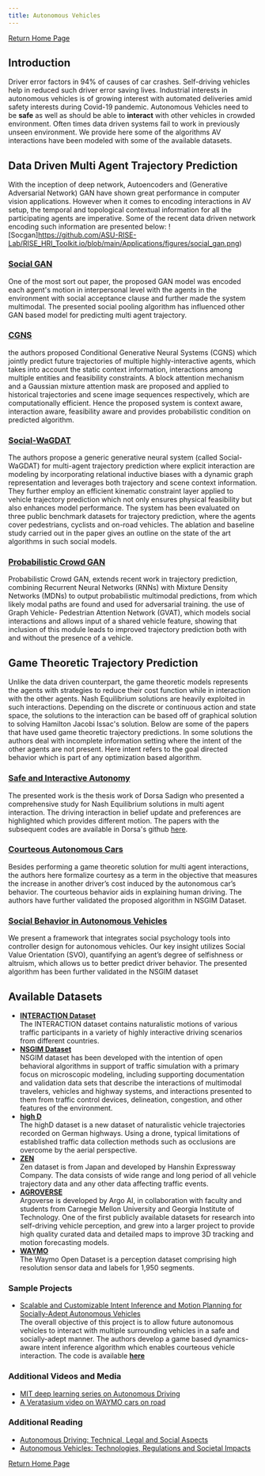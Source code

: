 ```yaml
---
title: Autonomous Vehicles
---
```


[Return Home Page](../index.md)
## Introduction
Driver error factors in 94% of causes of car crashes. Self-driving vehicles help in reduced such driver error saving lives. 
Industrial interests in autonomous vehicles is of growing interest with automated deliveries amid safety interests during Covid-19 pandemic.
Autonomous Vehicles need to be **safe** as well as should be able to **interact** with other vehicles in crowded environment.
Often times data driven systems fail to work in previously unseen environment. 
We provide here some of the algorithms AV interactions have been modeled with some of the available datasets.

## Data Driven Multi Agent Trajectory Prediction
With the inception of deep network, Autoencoders and (Generative Adversarial Network) GAN have shown great performance in computer vision applications. 
However when it comes to encoding interactions in AV setup, the temporal and topological contextual information for all the participating agents are imperative.
Some of the recent data driven network encoding such information are presented below:
![Socgan]https://github.com/ASU-RISE-Lab/RISE_HRI_Toolkit.io/blob/main/Applications/figures/social_gan.png)
### [Social GAN](https://openaccess.thecvf.com/content_cvpr_2018/html/Gupta_Social_GAN_Socially_CVPR_2018_paper.html)
One of the most sort out paper, the proposed GAN model was encoded each agent's motion in interpersonal level with the agents in the environment with social acceptance clause and further made the system multimodal.
The presented social pooling algorithm has influenced other GAN based model for predicting multi agent trajectory.

### [CGNS](https://ieeexplore.ieee.org/abstract/document/8967822)
the authors proposed Conditional Generative Neural Systems (CGNS) which jointly predict future trajectories of multiple highly-interactive agents, which takes into account the static context information, interactions among multiple entities and feasibility constraints.
A block attention mechanism and a Gaussian mixture attention mask are proposed and applied to historical trajectories and scene image sequences respectively, which are computationally efficient.
Hence the proposed system is context aware, interaction aware, feasibility aware and provides probabilistic condition on predicted algorithm. 

### [Social-WaGDAT](https://arxiv.org/abs/2002.06241)
The authors propose a generic generative neural system (called Social-WaGDAT) for multi-agent trajectory prediction where explicit interaction are modeling by incorporating relational inductive biases with a dynamic graph representation and leverages both trajectory and scene context information. 
They further employ an efficient kinematic constraint layer applied to vehicle trajectory prediction which not only ensures physical feasibility but also enhances model performance. 
The system has been evaluated on three public benchmark datasets for trajectory prediction, where the agents cover pedestrians, cyclists and on-road vehicles. 
The ablation and baseline study carried out in the paper gives an outline on the state of the art algorithms in such social models.

### [Probabilistic Crowd GAN](https://ieeexplore.ieee.org/abstract/document/9123560)
Probabilistic Crowd GAN, extends recent work in trajectory prediction, combining Recurrent Neural Networks (RNNs) with Mixture Density Networks (MDNs) to output probabilistic multimodal predictions, from which likely modal paths are found and used for adversarial training.
the use of Graph Vehicle- Pedestrian Attention Network (GVAT), which models social interactions and allows input of a shared vehicle feature, showing that inclusion of this module leads to improved trajectory prediction both with and without the presence of a vehicle.


## Game Theoretic Trajectory Prediction
Unlike the data driven counterpart, the game theoretic models represents the agents with strategies to reduce their cost function while in interaction with the other agents.
Nash Equilibrium solutions are heavily exploited in such interactions. Depending on the discrete or continuous action and state space, the solutions to the interaction can be based off of graphical solution to solving Hamilton Jacobi Issac's solution.
Below are some of the papers that have used game theoretic trajectory predictions. In some solutions the authors deal with incomplete information setting where the intent of the other agents are not present. Here intent refers to the goal directed behavior which is part of any optimization based algorithm. 

### [Safe and Interactive Autonomy](https://www2.eecs.berkeley.edu/Pubs/TechRpts/2017/EECS-2017-143.pdf)
The presented work is the thesis work of Dorsa Sadign who presented a comprehensive study for Nash Equilibrium solutions in multi agent interaction. The driving interaction in belief update and preferences are highlighted which provides different motion. 
The papers with the subsequent codes are available in Dorsa's github [here](https://github.com/dsadigh). 

### [Courteous Autonomous Cars](https://ieeexplore.ieee.org/stamp/stamp.jsp?arnumber=8593969)
Besides performing a game theoretic solution for multi agent interactions, the authors here  formalize courtesy as a
term in the objective that measures the increase in another
driver’s cost induced by the autonomous car’s behavior. The courteous behavior aids in explaining human driving. The authors have further validated the proposed algorithm in NSGIM Dataset.

### [Social Behavior in Autonomous Vehicles](https://www.pnas.org/doi/10.1073/pnas.1820676116)
We present a framework that integrates social psychology tools into controller design for autonomous vehicles. Our key insight utilizes Social Value Orientation (SVO), quantifying an agent’s degree of selfishness or altruism, which allows us to better predict driver behavior.
The presented algorithm has been further validated in the NSGIM dataset

 
## Available Datasets
* [**INTERACTION Dataset**](https://interaction-dataset.com/)\
The INTERACTION dataset contains naturalistic motions of various traffic participants in a variety of highly interactive driving scenarios from different countries. 
* [**NSGIM Dataset**](https://ops.fhwa.dot.gov/trafficanalysistools/ngsim.htm)\
NSGIM dataset has been developed with the intention of open behavioral algorithms in support of traffic simulation with a primary focus on microscopic modeling, including supporting documentation and validation data sets that describe the interactions of multimodal travelers, vehicles and highway systems, and interactions presented to them from traffic control devices, delineation, congestion, and other features of the environment.
* [**high D**](https://www.highd-dataset.com/)\
The highD dataset is a new dataset of naturalistic vehicle trajectories recorded on German highways. Using a drone, typical limitations of established traffic data collection methods such as occlusions are overcome by the aerial perspective.
* [**ZEN**](https://zen-traffic-data.net/english/outline/dataset.html)\
Zen dataset is from Japan and developed by Hanshin Expressway Company. The data consists of wide range and long period of all vehicle trajectory data and any other data affecting traffic events.
* [**AGROVERSE**](https://www.argoverse.org/)\
Argoverse is developed by Argo AI, in collaboration with faculty and students from Carnegie Mellon University and Georgia Institute of Technology. One of the first publicly available datasets for research into self-driving vehicle perception, and grew into a larger project to provide high quality curated data and detailed maps to improve 3D tracking and motion forecasting models.
* [**WAYMO**](https://waymo.com/intl/en_us/dataset-download-terms/)\
The Waymo Open Dataset is a perception dataset comprising high resolution sensor data and labels for 1,950 segments.


### Sample Projects
* [Scalable and Customizable Intent Inference and Motion Planning for Socially-Adept Autonomous Vehicles](https://home.riselab.info/nri.html)\
The overall objective of this project is to allow future autonomous vehicles to interact with multiple surrounding vehicles in a safe and socially-adept manner. 
The authors develop a game based dynamics-aware intent inference algorithm which enables courteous vehicle interaction.
The code is available [**here**](https://github.com/sunamatya/SocialGracefullnessTIV)
 
### Additional Videos and Media
+ [MIT deep learning series on Autonomous Driving](https://deeplearning.mit.edu/)
+ [A Veratasium video on WAYMO cars on road](https://www.youtube.com/watch?v=yjztvddhZmI)

### Additional Reading
+ [Autonomous Driving: Technical, Legal and Social Aspects](https://www.google.com/books/edition/Autonomous_Driving/HdtCDwAAQBAJ?hl=en&gbpv=1)
+ [Autonomous Vehicles: Technologies, Regulations and Societal Impacts](https://www.google.com/books/edition/Autonomous_Vehicles/BggWEAAAQBAJ?hl=en&gbpv=1&dq=autonomous+vehicles&printsec=frontcover)

[Return Home Page](../index.md)

